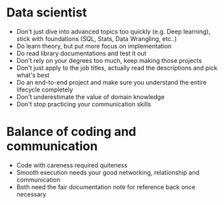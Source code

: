 # Data scientist
- Don't just dive into advanced topics too quickly (e.g. Deep learning), stick with foundations (SQL, Stats, Data Wrangling, etc..)
- Do learn theory, but put more focus on implementation
- Do read library documentations and test it out
- Don't rely on your degrees too much, keep making those projects
- Don't just apply to the job titles, actually read the descriptions and pick what's best
- Do an end-to-end project and make sure you understand the entire lifecycle completely
- Don't underestimate the value of domain knowledge
- Don't stop practicing your communication skills

# Balance of coding and communication
- Code with careness required quiteness
- Smooth execution needs your good networking, relationship and communication
- Both need the fair documentation note for reference back once necessary
